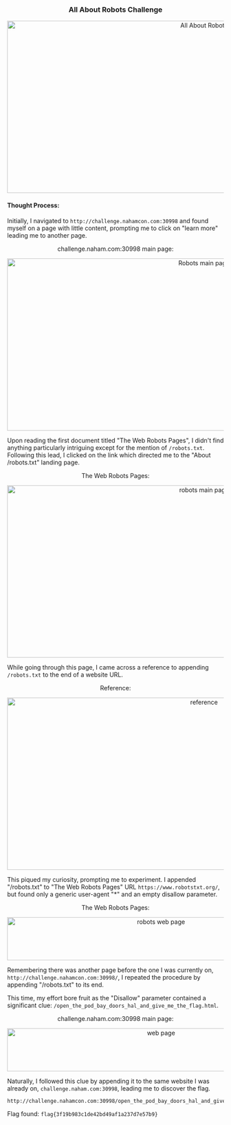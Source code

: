<h3 align="center"><strong>All About Robots Challenge</strong></h3>
<p align="center">
  <img src="https://imgur.com/UAIVzZ5.png" alt="All About Robots" width="900" height="400"/>
</p>

#### Thought Process:
Initially, I navigated to `http://challenge.nahamcon.com:30998` and found myself on a page with little content, prompting me to click on "learn more" leading me to another page.

<p align="center">challenge.naham.com:30998 main page:</p>
<p align="center">
  <img src="https://imgur.com/AiHBfn2.png" alt="Robots main page" width="900" height="400"/>
</p>

Upon reading the first document titled "The Web Robots Pages", I didn't find anything particularly intriguing except for the mention of `/robots.txt`. Following this lead, I clicked on the link which directed me to the "About /robots.txt" landing page.

<p align="center">The Web Robots Pages:</p>
<p align="center">
  <img src="https://imgur.com/q3rk8F5.png" alt="robots main page" width="900" height="400"/>
</p>

While going through this page, I came across a reference to appending `/robots.txt` to the end of a website URL. 

<p align="center">Reference:</p>
<p align="center">
  <img src="https://imgur.com/2wPvZ0i.png" alt="reference" width="900" height="400"/>
</p>

This piqued my curiosity, prompting me to experiment. I appended "/robots.txt" to "The Web Robots Pages" URL `https://www.robotstxt.org/`, but found only a generic user-agent "*" and an empty disallow parameter.

<p align="center">The Web Robots Pages:</p>
<p align="center">
  <img src="https://imgur.com/UtVwluu.png" alt="robots web page" width="700" height="100"/>
</p>

Remembering there was another page before the one I was currently on, `http://challenge.nahamcon.com:30998/`, I repeated the procedure by appending "/robots.txt" to its end.

This time, my effort bore fruit as the "Disallow" parameter contained a significant clue: `/open_the_pod_bay_doors_hal_and_give_me_the_flag.html`.

<p align="center">challenge.naham.com:30998 main page:</p>
<p align="center">
  <img src="https://imgur.com/38uaMWI.png" alt="web page" width="700" height="100"/>
</p>

Naturally, I followed this clue by appending it to the same website I was already on, `challenge.naham.com:30998`, leading me to discover the flag.
```URL
http://challenge.nahamcon.com:30998/open_the_pod_bay_doors_hal_and_give_me_the_flag.html
```

Flag found: `flag{3f19b983c1de42bd49af1a237d7e57b9}`
